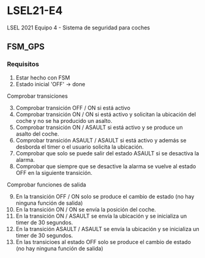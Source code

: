 # LSEL21-E4
LSEL 2021 Equipo 4 - Sistema de seguridad para coches

## FSM_GPS

### Requisitos

1. Estar hecho con FSM
2. Estado inicial 'OFF' -> done

Comprobar transiciones

3. Comprobar transición OFF / ON si está activo
4. Comprobar transición ON / ON si está activo y solicitan la ubicación del coche y no se ha producido un asalto.
5. Comprobar transición ON / ASAULT si está activo y se produce un asalto del coche.
6. Comprobar transición ASAULT / ASAULT si está activo y además se desborda el timer o el usuario solicita la ubicación.
7. Comprobar que solo se puede salir del estado ASAULT si se desactiva la alarma.
8. Comprobar que siempre que se desactive la alarma se vuelve al estado OFF en la siguiente transición.

Comprobar funciones de salida

9.  En la transición OFF / ON solo se produce el cambio de estado (no hay ninguna función de salida)
10. En la transición ON / ON se envía la posición del coche. 
11. En la transición ON / ASAULT se envía la ubicación y se inicializa un timer de 30 segundos. 
12. En la transición ASAULT / ASAULT se envía la ubicación y se inicializa un timer de 30 segundos. 
13. En las transicioes al estado OFF solo se produce el cambio de estado (no hay ninguna función de salida)
